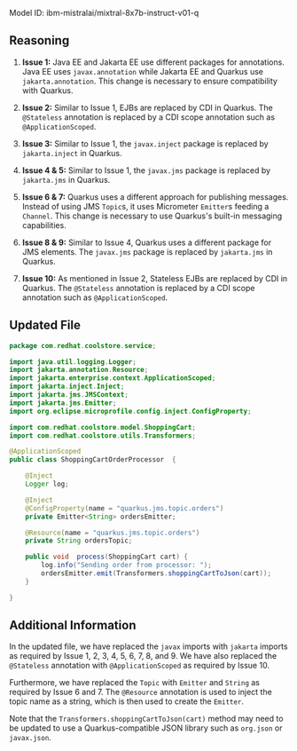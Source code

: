 Model ID: ibm-mistralai/mixtral-8x7b-instruct-v01-q

## Reasoning

1. **Issue 1:** Java EE and Jakarta EE use different packages for annotations. Java EE uses `javax.annotation` while Jakarta EE and Quarkus use `jakarta.annotation`. This change is necessary to ensure compatibility with Quarkus.

2. **Issue 2:** Similar to Issue 1, EJBs are replaced by CDI in Quarkus. The `@Stateless` annotation is replaced by a CDI scope annotation such as `@ApplicationScoped`.

3. **Issue 3:** Similar to Issue 1, the `javax.inject` package is replaced by `jakarta.inject` in Quarkus.

4. **Issue 4 & 5:** Similar to Issue 1, the `javax.jms` package is replaced by `jakarta.jms` in Quarkus.

5. **Issue 6 & 7:** Quarkus uses a different approach for publishing messages. Instead of using JMS `Topic`s, it uses Micrometer `Emitter`s feeding a `Channel`. This change is necessary to use Quarkus's built-in messaging capabilities.

6. **Issue 8 & 9:** Similar to Issue 4, Quarkus uses a different package for JMS elements. The `javax.jms` package is replaced by `jakarta.jms` in Quarkus.

7. **Issue 10:** As mentioned in Issue 2, Stateless EJBs are replaced by CDI in Quarkus. The `@Stateless` annotation is replaced by a CDI scope annotation such as `@ApplicationScoped`.

## Updated File

```java
package com.redhat.coolstore.service;

import java.util.logging.Logger;
import jakarta.annotation.Resource;
import jakarta.enterprise.context.ApplicationScoped;
import jakarta.inject.Inject;
import jakarta.jms.JMSContext;
import jakarta.jms.Emitter;
import org.eclipse.microprofile.config.inject.ConfigProperty;

import com.redhat.coolstore.model.ShoppingCart;
import com.redhat.coolstore.utils.Transformers;

@ApplicationScoped
public class ShoppingCartOrderProcessor  {

    @Inject
    Logger log;

    @Inject
    @ConfigProperty(name = "quarkus.jms.topic.orders")
    private Emitter<String> ordersEmitter;

    @Resource(name = "quarkus.jms.topic.orders")
    private String ordersTopic;

    public void  process(ShoppingCart cart) {
        log.info("Sending order from processor: ");
        ordersEmitter.emit(Transformers.shoppingCartToJson(cart));
    }

}
```

## Additional Information

In the updated file, we have replaced the `javax` imports with `jakarta` imports as required by Issue 1, 2, 3, 4, 5, 6, 7, 8, and 9. We have also replaced the `@Stateless` annotation with `@ApplicationScoped` as required by Issue 10.

Furthermore, we have replaced the `Topic` with `Emitter` and `String` as required by Issue 6 and 7. The `@Resource` annotation is used to inject the topic name as a string, which is then used to create the `Emitter`.

Note that the `Transformers.shoppingCartToJson(cart)` method may need to be updated to use a Quarkus-compatible JSON library such as `org.json` or `javax.json`.